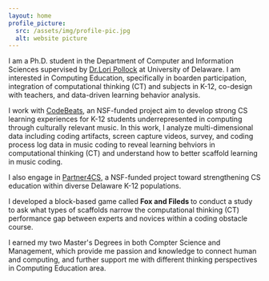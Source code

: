 ```yaml
---
layout: home
profile_picture:
  src: /assets/img/profile-pic.jpg
  alt: website picture
---
```


<p>
  I am a Ph.D. student in the Department of Computer and Information Sciences supervised by <a href="https://www.eecis.udel.edu/~pollock/"> Dr.Lori Pollock</a> at University of Delaware. I am interested in Computing Education, specifically in boarden participation, integration of computational thinking (CT) and subjects in K-12, co-design with teachers, and data-driven learning behavior analysis.
</p>

<p>
  I work with <a href="https://codebeats.weebly.com/">CodeBeats</a>, an NSF-funded project aim to develop strong CS learning experiences for K-12 students underrepresented in computing through culturally relevant music. In this work, I analyze multi-dimensional data including coding artifacts, screen capture videos, survey, and coding process log data in music coding to reveal learning behviors in computational thinking (CT) and understand how to better scaffold learning in music coding.
</p>

<p>
  I also engage in <a href="https://sites.udel.edu/partner4cs/">Partner4CS</a>, a NSF-funded project toward strengthening CS education within diverse Delaware K-12 populations.
</p>

<p>
  I developed a block-based game called <strong> Fox and Fileds </Strong> to conduct a study to ask what types of scaffolds narrow the computational thinking (CT) performance gap between experts and novices within a coding obstacle course.
</p>

<p>
  I earned my two Master's Degrees in both Compter Science and Management, which provide me passion and knowledge to connect human and computing, and further support me with different thinking perspectives in Computing Education area.
</p>
